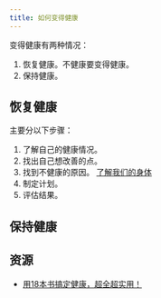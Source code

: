 ```yaml
---
title: 如何变得健康
---
```


变得健康有两种情况：
1. 恢复健康。不健康要变得健康。
2. 保持健康。

## 恢复健康
主要分以下步骤：
1. 了解自己的健康情况。
2. 找出自己想改善的点。
3. 找到不健康的原因。 [了解我们的身体](../body/overview.md)
4. 制定计划。
5. 评估结果。

## 保持健康

## 资源
* [用18本书搞定健康，超全超实用！ ](https://www.sohu.com/a/766013746_121116800)
